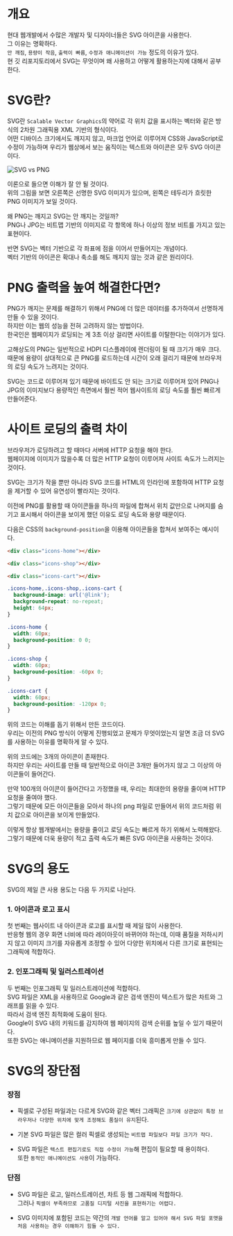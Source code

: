# 개요

현대 웹개발에서 수많은 개발자 및 디자이너들은 SVG 아이콘을 사용한다.   
그 이유는 명확하다.   
`안 깨짐`, `용량이 작음`, `출력이 빠름`, `수정과 애니메이션이 가능` 정도의 이유가 있다.   
현 깃 리포지토리에서 SVG는 무엇이며 왜 사용하고 어떻게 활용하는지에 대해서 공부한다.

# SVG란?

SVG란 `Scalable Vector Graphics`의 약어로 각 위치 값을 표시하는 벡터와 같은 방식의 2차원 그래픽용 XML 기반의 형식이다.   
어떤 디바이스 크기에서도 깨지지 않고, 마크업 언어로 이루어져 CSS와 JavaScript로 수정이 가능하며 우리가 웹상에서 보는 움직이는 텍스트와 아이콘은 모두 SVG 아이콘이다.

![SVG vs PNG](https://github.com/user-attachments/assets/a09eccdb-267d-487a-921b-72cbf74f3f59)

이론으로 들으면 이해가 잘 안 될 것이다.   
위의 그림을 보면 오른쪽은 선명한 SVG 이미지가 있으며, 왼쪽은 테두리가 흐릿한 PNG 이미지가 보일 것이다.   
   
왜 PNG는 깨지고 SVG는 안 깨지는 것일까?   
PNG나 JPG는 비트맵 기반의 이미지로 각 항목에 하나 이상의 정보 비트를 가지고 있는 표현이다.   
   
반면 SVG는 벡터 기반으로 각 좌표에 점을 이어서 만들어지는 개념이다.   
벡터 기반의 아이콘은 확대나 축소를 해도 깨지지 않는 것과 같은 원리이다.

# PNG 출력을 높여 해결한다면?

PNG가 깨지는 문제를 해결하기 위해서 PNG에 더 많은 데이터를 추가하여서 선명하게 만들 수 있을 것이다.   
하지만 이는 웹의 성능을 전혀 고려하지 않는 방법이다.   
한국인은 웹페이지가 로딩되는 게 3초 이상 걸리면 사이트를 이탈한다는 이야기가 있다.   
   
고해상도의 PNG는 일반적으로 HDPI 디스플레이에 렌더링이 될 때 크기가 매우 크다.   
때문에 용량이 상대적으로 큰 PNG를 로드하는데 시간이 오래 걸리기 때문에 브라우저의 로딩 속도가 느려지는 것이다.   
   
SVG는 코드로 이루어져 있기 때문에 바이트도 안 되는 크기로 이루어져 있어 PNG나 JPG의 이미지보다 용량적인 측면에서 훨씬 적어 웹사이트의 로딩 속도를 훨씬 빠르게 만들어준다.

# 사이트 로딩의 출력 차이

브라우저가 로딩하려고 할 때마다 서버에 HTTP 요청을 해야 한다.   
웹페이지에 이미지가 많을수록 더 많은 HTTP 요청이 이루어져 사이트 속도가 느려지는 것이다.   
   
SVG는 크기가 작을 뿐만 아니라 SVG 코드를 HTML의 인라인에 포함하여 HTTP 요청을 제거할 수 있어 유연성이 빨라지는 것이다.   
   
이전에 PNG를 활용할 때 아이콘들을 하나의 파일에 합쳐서 위치 값만으로 나머지를 숨기고 표시해서 아이콘을 보이게 했던 이유도 로딩 속도와 용량 때문이다.   
   
다음은 CSS의 `background-position`을 이용해 아이콘들을 합쳐서 보여주는 예시이다.

```html
<div class="icons-home"></div>

<div class="icons-shop"></div>

<div class="icons-cart"></div>
```

```css
.icons-home,.icons-shop,.icons-cart {
  background-image: url('@link');
  background-repeat: no-repeat;
  height: 64px;
}

.icons-home {
  width: 60px;
  background-position: 0 0;
}

.icons-shop {
  width: 60px;
  background-position: -60px 0;
}

.icons-cart {
  width: 60px;
  background-position: -120px 0;
}
```

위의 코드는 이해를 돕기 위해서 만든 코드이다.   
우리는 이전의 PNG 방식이 어떻게 진행되었고 문제가 무엇이었는지 알면 조금 더 SVG를 사용하는 이유를 명확하게 알 수 있다.   
   
위의 코드에는 3개의 아이콘이 존재한다.   
하지만 우리는 사이트를 만들 때 일반적으로 아이콘 3개만 들어가지 않고 그 이상의 아이콘들이 들어간다.   
   
만약 100개의 아이콘이 들어간다고 가정했을 때, 우리는 최대한의 용량을 줄이며 HTTP 요청을 줄여야 했다.   
그렇기 때문에 모든 아이콘들을 모아서 하나의 png 파일로 만들어서 위의 코드처럼 위치 값으로 아이콘을 보이게 만들었다.   
   
이렇게 항상 웹개발에서는 용량을 줄이고 로딩 속도는 빠르게 하기 위해서 노력해왔다.   
그렇기 때문에 더욱 용량이 적고 출력 속도가 빠른 SVG 아이콘을 사용하는 것이다.

# SVG의 용도

SVG의 제일 큰 사용 용도는 다음 두 가지로 나뉜다.

### 1. 아이콘과 로고 표시

첫 번째는 웹사이트 내 아이콘과 로고를 표시할 때 제일 많이 사용한다.   
반응형 웹의 경우 화면 너비에 따라 레이아웃이 바뀌어야 하는데, 이때 품질을 저하시키지 않고 이미지 크기를 자유롭게 조정할 수 있어 다양한 위치에서 다른 크기로 표현되는 그래픽에 적합하다.

### 2. 인포그래픽 및 일러스트레이션

두 번째는 인포그래픽 및 일러스트레이션에 적합하다.   
SVG 파일은 XML을 사용하므로 Google과 같은 검색 엔진이 텍스트가 많은 차트와 그래프를 읽을 수 있다.   
따라서 검색 엔진 최적화에 도움이 된다.   
Google이 SVG 내의 키워드를 감지하여 웹 페이지의 검색 순위를 높일 수 있기 때문이다.   
또한 SVG는 애니메이션을 지원하므로 웹 페이지를 더욱 흥미롭게 만들 수 있다.

# SVG의 장단점

### 장점

- 픽셀로 구성된 파일과는 다르게 SVG와 같은 벡터 그래픽은 `크기에 상관없이 특정 브라우저나 다양한 위치에 맞게 조정해도 품질이 유지`된다.

- 기본 SVG 파일은 많은 컬러 픽셀로 생성되는 `비트맵 파일보다 파일 크기가 작다.`

- SVG 파일은 `텍스트 편집기로도 직접 수정이 가능`해 편집이 필요할 때 용이하다.   
또한 `동적인 애니메이션도 사용`이 가능하다.

### 단점

- SVG 파일은 로고, 일러스트레이션, 차트 등 웹 그래픽에 적합하다.   
그러나 `픽셀이 부족하므로 고품질 디지털 사진을 표현하기는 어렵다.`

- SVG 이미지에 포함된 코드는 약간의 `개발 언어를 알고 있어야 해서 SVG 파일 포맷을 처음 사용하는 경우 이해하기 힘들 수 있다.`